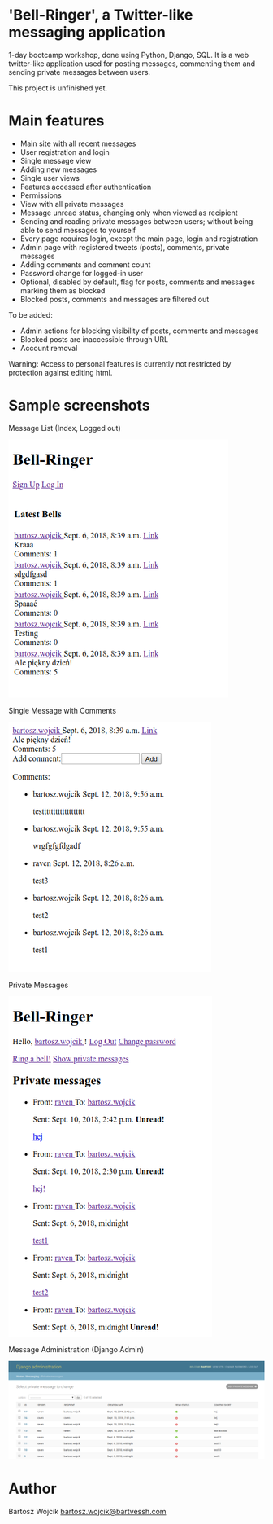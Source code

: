 # 'Bell-Ringer', a Twitter-like messaging application
1-day bootcamp workshop, done using Python, Django, SQL. It is a web twitter-like application used for posting messages, commenting them and sending private messages between users.

This project is unfinished yet.

# Main features
* Main site with all recent messages
* User registration and login
* Single message view
* Adding new messages
* Single user views
* Features accessed after authentication
* Permissions
* View with all private messages
* Message unread status, changing only when viewed as recipient
* Sending and reading private messages between users; without being able to send messages to yourself
* Every page requires login, except the main page, login and registration
* Admin page with registered tweets (posts), comments, private messages
* Adding comments and comment count
* Password change for logged-in user
* Optional, disabled by default, flag for posts, comments and messages marking them as blocked
* Blocked posts, comments and messages are filtered out

To be added:
* Admin actions for blocking visibility of posts, comments and messages
* Blocked posts are inaccessible through URL
* Account removal

Warning: Access to personal features is currently not restricted by protection against editing html.

# Sample screenshots

Message List (Index, Logged out)

![Message List](screenshots/message-list.png)

Single Message with Comments

![Single Message with Comments](screenshots/message-with-comments.png)

Private Messages

![Private Messages](screenshots/private-messages.png)

Message Administration (Django Admin)

![Message Administration](screenshots/message-admin.png)


# Author
Bartosz Wójcik
bartosz.wojcik@bartvessh.com
